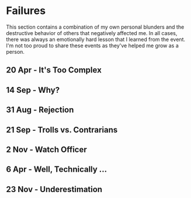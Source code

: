 # Failures
This section contains a combination of my own personal blunders and the destructive behavior of others that negatively affected me. In all cases, there was always an emotionally hard lesson that I learned from the event. I'm not too proud to share these events as they've helped me grow as a person.

## 20 Apr - It's Too Complex

## 14 Sep - Why?

## 31 Aug - Rejection

## 21 Sep - Trolls vs. Contrarians

## 2 Nov - Watch Officer

## 6 Apr - Well, Technically ...

## 23 Nov - Underestimation
